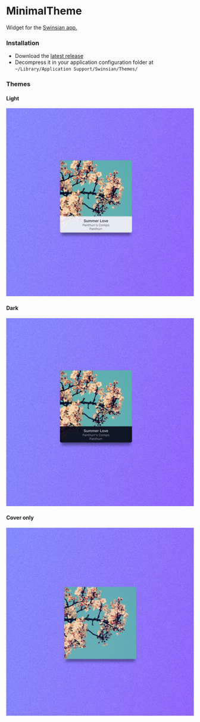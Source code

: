 # MinimalTheme

Widget for the [Swinsian app.](https://swinsian.com)

### Installation
* Download the [latest release](https://github.com/Oloar/Minimaltheme/releases/latest)
* Decompress it in your application configuration folder at `~/Library/Application Support/Swinsian/Themes/`

### Themes
#### Light
![Light Theme](./Light/light.jpg)
#### Dark
![Dark Theme](./Dark/dark.jpg)
#### Cover only
![Cover only](./noText/noText.jpg)

